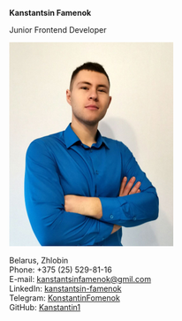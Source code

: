 **Kanstantsin Famenok**

Junior Frontend Developer

![alt-MyPhoto](img/myPhoto.jpg)

Belarus, Zhlobin  
Phone: +375 (25) 529-81-16  
E-mail: kanstantsinfamenok@gmil.com  
LinkedIn: [kanstantsin-famenok](https://www.linkedin.com/in/kanstantsin-famenok-24934923b)    
Telegram: [KonstantinFomenok](@KonstantinFomenok)    
GitHub: [Kanstantin1](https://github.com/Kanstantin1)  
